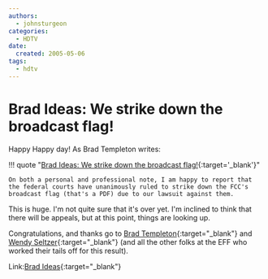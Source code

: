 ```yaml
---
authors:
  - johnsturgeon
categories:
  - HDTV
date:
  created: 2005-05-06
tags:
  - hdtv
---
```


# Brad Ideas: We strike down the broadcast flag!

Happy Happy day! As Brad Templeton writes:  

!!! quote "[Brad Ideas: We strike down the broadcast flag!](http://ideas.4brad.com/archives/000205.html){:target='_blank'}"
  
    On both a personal and professional note, I am happy to report that the federal courts have unanimously ruled to strike down the FCC's broadcast flag (that's a PDF) due to our lawsuit against them.  

<!-- more -->

  
This is huge. I'm not quite sure that it's over yet. I'm inclined to think that there will be appeals, but at this point, things are looking up.  
  
Congratulations, and thanks go to [Brad Templeton](http://ideas.4brad.com/){:target="_blank"} and [Wendy Seltzer](http://wendy.seltzer.org/){:target="_blank"} (and all the other folks at the EFF who worked their tails off for this result).  
  
Link:[Brad Ideas](http://ideas.4brad.com/){:target="_blank"}
